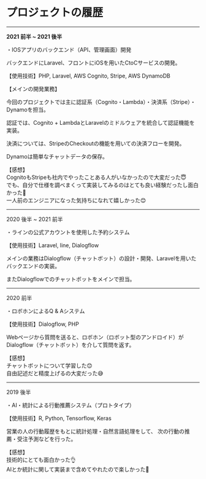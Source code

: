 # プロジェクトの履歴

----

**2021 前半 ~ 2021 後半**

・IOSアプリのバックエンド（API、管理画面）開発

バックエンドにLaravel、フロントにiOSを用いたCtoCサービスの開発。

【使用技術】PHP, Laravel, AWS Cognito, Stripe, AWS DynamoDB

【メインの開発業務】

今回のプロジェクトでは主に認証系（Cognito・Lambda）・決済系（Stripe）・Dynamoを担当。

認証では、Cognito + LambdaとLaravelのミドルウェアを統合して認証機能を実装。

決済については、StripeのCheckoutの機能を用いての決済フローを開発。

Dynamoは簡単なチャットデータの保存。

【感想】<br>
CognitoもStripeも社内でやったことある人がいなかったので大変だった😇<br>
でも、自分で仕様を調べまくって実装してみるのはとても良い経験だったし面白かった🤗<br>
一人前のエンジニアになった気持ちになれて嬉しかった😊<br>


----

2020 後半 ~ 2021 前半

・ラインの公式アカウントを使用した予約システム

【使用技術】Laravel, line, Dialogflow

メインの業務はDialogflow（チャットボット）の設計・開発、Laravelを用いたバックエンドの実装。

またDialogflowでのチャットボットをメインで担当。

----

2020 前半

・ロボホンによるQ & Aシステム

【使用技術】Dialogflow, PHP

Webページから質問を送ると、ロボホン（ロボット型のアンドロイド）がDialogflow（チャットボット）を介して質問を返す。

【感想】<br>
チャットボットについて学習した😊<br>
自由記述だと精度上げるの大変だった😅<br>


----

2019 後半

・AI・統計による行動推薦システム（プロトタイプ）

【使用技術】R, Python, Tensorflow, Keras

営業の人の行動履歴をもとに統計処理・自然言語処理をして、
次の行動の推薦・受注予測などを行った。

【感想】<br>
技術的にとても面白かった👌<br>
AIとか統計に関して実装まで含めてやれたので楽しかった🥰<br>

